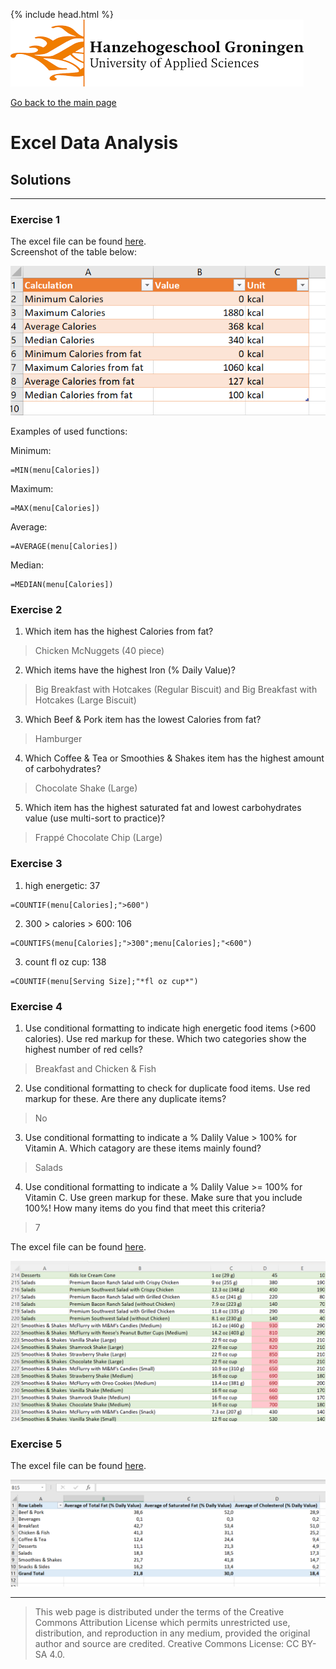 {% include head.html %}
![Hanze](../hanze/hanze.png)

[Go back to the main page](../index.md)


# Excel Data Analysis

## Solutions

---

### Exercise 1

The excel file can be found [here](./files_10_data_analysis_solutions/exercise01/menu.xlsx).  
Screenshot of the table below:  

![solution exercise01](./files_10_data_analysis_solutions/exercise01/fig1.png)

Examples of used functions:  

Minimum:  
```
=MIN(menu[Calories])
```
Maximum:  
```
=MAX(menu[Calories])
```
Average:  
```
=AVERAGE(menu[Calories])
```
Median:
```
=MEDIAN(menu[Calories])
```


### Exercise 2

1. Which item has the highest Calories from fat? 
>Chicken McNuggets (40 piece)  
2. Which items have the highest Iron (% Daily Value)? 
>Big Breakfast with Hotcakes (Regular Biscuit) and Big Breakfast with Hotcakes (Large Biscuit)  
3. Which Beef & Pork item has the lowest Calories from fat?
>Hamburger  
4. Which Coffee & Tea or Smoothies & Shakes item has the highest amount of carbohydrates?  
>Chocolate Shake (Large)  
5. Which item has the highest saturated fat and lowest carbohydrates value (use multi-sort to practice)?  
>Frappé Chocolate Chip (Large)  



### Exercise 3

1. high energetic: 37  

 ```
 =COUNTIF(menu[Calories];">600")
 ```

2. 300 > calories > 600: 106  

 ```
=COUNTIFS(menu[Calories];">300";menu[Calories];"<600")
 ```

3. count fl oz cup: 138  

 ```
=COUNTIF(menu[Serving Size];"*fl oz cup*")
 ```

### Exercise 4

1. Use conditional formatting to indicate high energetic food items (>600 calories). Use red markup for these. Which two categories show the highest number of red cells?  
>Breakfast and Chicken & Fish
2. Use conditional formatting to check for duplicate food items. Use red markup for these. Are there any duplicate items?  
>No
3. Use conditional formatting to indicate a % Dalily Value > 100% for Vitamin A. Which catagory are these items mainly found?  
> Salads
4. Use conditional formatting to indicate a % Dalily Value >= 100% for Vitamin C. Use green markup for these. Make sure that you include 100%! How many items do you find that meet this criteria?  
> 7


The excel file can be found [here](./files_10_data_analysis_solutions/exercise01/menu.xlsx).  

![conditional formatting](./files_10_data_analysis_solutions/exercise04/fig01.png)



### Exercise 5

The excel file can be found [here](./files_10_data_analysis_solutions/exercise01/menu.xlsx).  

![pivot table](./files_10_data_analysis_solutions/exercise05/fig1.png)


---


>This web page is distributed under the terms of the Creative Commons Attribution License which permits unrestricted use, distribution, and reproduction in any medium, provided the original author and source are credited.
>Creative Commons License: CC BY-SA 4.0.

